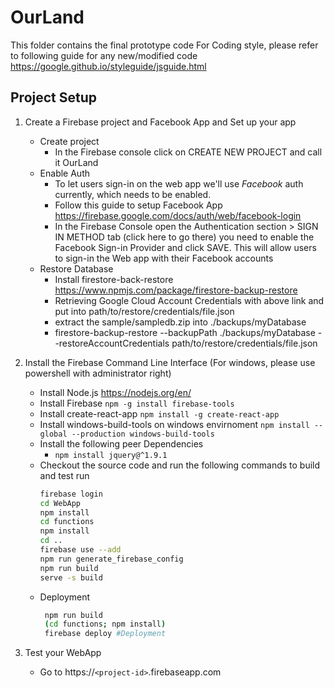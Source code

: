 # OurLand

This folder contains the final prototype code
For Coding style, please refer to following guide for any new/modified code
https://google.github.io/styleguide/jsguide.html

## Project Setup
1. Create a Firebase project and Facebook App and Set up your app
    * Create project
        * In the Firebase console click on CREATE NEW PROJECT and call it OurLand
    * Enable Auth
		* To let users sign-in on the web app we'll use *Facebook* auth currently, which needs to be enabled.
		* Follow this guide to setup Facebook App https://firebase.google.com/docs/auth/web/facebook-login		
		* In the Firebase Console open the Authentication section > SIGN IN METHOD tab (click here to go there) you need to enable the Facebook Sign-in Provider and click SAVE. This will allow users to sign-in the Web app with their Facebook accounts
	* Restore Database
		* Install firestore-back-restore https://www.npmjs.com/package/firestore-backup-restore
		* Retrieving Google Cloud Account Credentials with above link and put into path/to/restore/credentials/file.json
		* extract the sample/sampledb.zip into ./backups/myDatabase
		* firestore-backup-restore --backupPath ./backups/myDatabase --restoreAccountCredentials path/to/restore/credentials/file.json


2. Install the Firebase Command Line Interface (For windows, please use powershell with administrator right)
    * Install Node.js https://nodejs.org/en/
    * Install Firebase `npm -g install firebase-tools`
    * Install create-react-app `npm install -g create-react-app`
	* Install windows-build-tools on windows envirnoment `npm install --global --production windows-build-tools`
    * Install the following peer Dependencies
		* `npm install jquery@^1.9.1`
    * Checkout the source code and run the following commands to build and test run
		```bash
		firebase login
		cd WebApp
        npm install
		cd functions
		npm install
		cd ..
		firebase use --add
		npm run generate_firebase_config
		npm run build
		serve -s build
	    ```
	* Deployment
	   ```bash
        npm run build
		(cd functions; npm install)
		firebase deploy #Deployment
	   ```
3. Test your WebApp
	*   Go to https://`<project-id>`.firebaseapp.com
